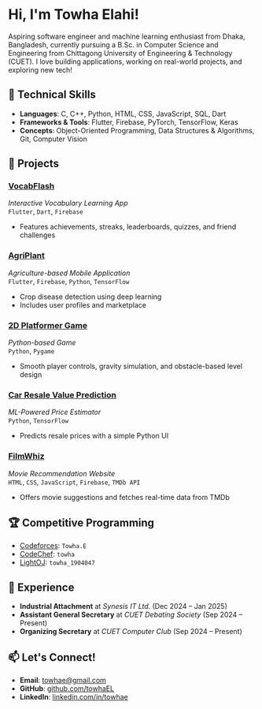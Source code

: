# Hi, I'm Towha Elahi!

Aspiring software engineer and machine learning enthusiast from Dhaka, Bangladesh, currently pursuing a B.Sc. in Computer Science and Engineering from Chittagong University of Engineering & Technology (CUET). I love building applications, working on real-world projects, and exploring new tech!

## 🔧 Technical Skills
- **Languages**: C, C++, Python, HTML, CSS, JavaScript, SQL, Dart
- **Frameworks & Tools**: Flutter, Firebase, PyTorch, TensorFlow, Keras
- **Concepts**: Object-Oriented Programming, Data Structures & Algorithms, Git, Computer Vision

## 📱 Projects

### [VocabFlash](https://github.com/towhaEL/Vocab-Flash)
*Interactive Vocabulary Learning App*  
`Flutter`, `Dart`, `Firebase`  
- Features achievements, streaks, leaderboards, quizzes, and friend challenges

### [AgriPlant](https://github.com/towhaEL/AgriPlant)
*Agriculture-based Mobile Application*  
`Flutter`, `Firebase`, `Python`, `TensorFlow`  
- Crop disease detection using deep learning  
- Includes user profiles and marketplace

### [2D Platformer Game](https://github.com/towhaEL/PlatformerGame)
*Python-based Game*  
`Python`, `Pygame`  
- Smooth player controls, gravity simulation, and obstacle-based level design

### [Car Resale Value Prediction](https://github.com/towhaEL/Car-Resale-Value-Prediction)
*ML-Powered Price Estimator*  
`Python`, `TensorFlow`  
- Predicts resale prices with a simple Python UI

### [FilmWhiz](https://github.com/towhaEL/FilmWhiz)
*Movie Recommendation Website*  
`HTML`, `CSS`, `JavaScript`, `Firebase`, `TMDb API`  
- Offers movie suggestions and fetches real-time data from TMDb

## 🏆 Competitive Programming
- [Codeforces](https://codeforces.com/profile/Towha.E): `Towha.E`  
- [CodeChef](https://www.codechef.com/users/towha): `towha`  
- [LightOJ](https://lightoj.com/user/towha_1904047): `towha_1904047`

## 💼 Experience
- **Industrial Attachment** at *Synesis IT Ltd.* (Dec 2024 – Jan 2025)
- **Assistant General Secretary** at *CUET Debating Society* (Sep 2024 – Present)
- **Organizing Secretary** at *CUET Computer Club* (Sep 2024 – Present)

## 📫 Let's Connect!
- **Email**: [towhae@gmail.com](mailto:towhae@gmail.com)  
- **GitHub**: [github.com/towhaEL](https://github.com/towhaEL)  
- **LinkedIn**: [linkedin.com/in/towhae](https://www.linkedin.com/in/towhae/)